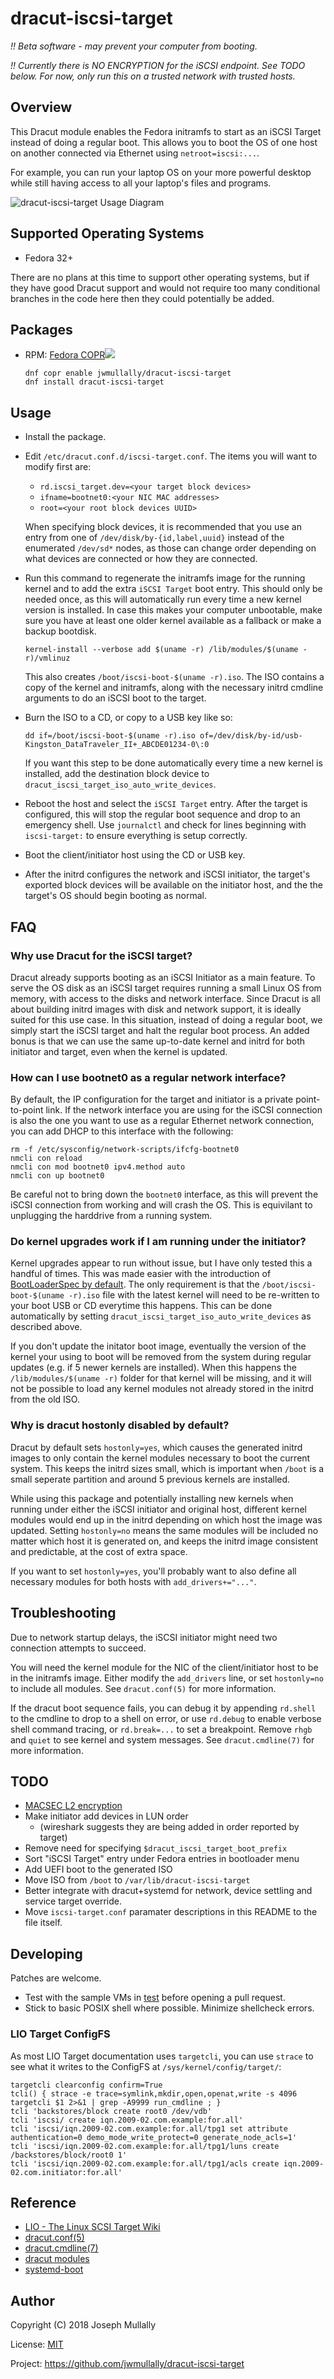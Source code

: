# dracut-iscsi-target

*!! Beta software - may prevent your computer from booting.*

*!! Currently there is NO ENCRYPTION for the iSCSI endpoint. See TODO
below. For now, only run this on a trusted network with trusted hosts.*


## Overview

This Dracut module enables the Fedora initramfs to start as an iSCSI
Target instead of doing a regular boot. This allows you to boot the OS
of one host on another connected via Ethernet using `netroot=iscsi:...`.

For example, you can run your laptop OS on your more powerful desktop
while still having access to all your laptop's files and programs.


![dracut-iscsi-target Usage Diagram](doc/dracut-iscsi-target.png)


## Supported Operating Systems

- Fedora 32+

There are no plans at this time to support other operating systems,
but if they have good Dracut support and would not require too many
conditional branches in the code here then they could potentially be
added.


## Packages

- RPM: <a href="https://copr.fedorainfracloud.org/coprs/jwmullally/dracut-iscsi-target/package/dracut-iscsi-target/">Fedora COPR<img src="https://copr.fedorainfracloud.org/coprs/jwmullally/dracut-iscsi-target/package/dracut-iscsi-target/status_image/last_build.png" /></a>

    ```
    dnf copr enable jwmullally/dracut-iscsi-target
    dnf install dracut-iscsi-target
    ```


## Usage

- Install the package.

- Edit `/etc/dracut.conf.d/iscsi-target.conf`. The items you will want
  to modify first are:

  - `rd.iscsi_target.dev=<your target block devices>`
  - `ifname=bootnet0:<your NIC MAC addresses>`
  - `root=<your root block devices UUID>`

  When specifying block devices, it is recommended that you use an entry
  from one of `/dev/disk/by-{id,label,uuid}` instead of the enumerated
  `/dev/sd*` nodes, as those can change order depending on what devices
  are connected or how they are connected.

- Run this command to regenerate the initramfs image for the running
  kernel and to add the extra `iSCSI Target` boot entry. This should only
  be needed once, as this will automatically run every time a new kernel
  version is installed. In case this makes your computer unbootable,
  make sure you have at least one older kernel available as a fallback
  or make a backup bootdisk.

    ```
    kernel-install --verbose add $(uname -r) /lib/modules/$(uname -r)/vmlinuz
    ```

  This also creates `/boot/iscsi-boot-$(uname -r).iso`. The ISO contains
  a copy of the kernel and initramfs, along with the necessary initrd
  cmdline arguments to do an iSCSI boot to the target.

- Burn the ISO to a CD, or copy to a USB key like so:

    ```
    dd if=/boot/iscsi-boot-$(uname -r).iso of=/dev/disk/by-id/usb-Kingston_DataTraveler_II+_ABCDE01234-0\:0
    ```

  If you want this step to be done automatically every time a new kernel
  is installed, add the destination block device to 
  `dracut_iscsi_target_iso_auto_write_devices`.

- Reboot the host and select the `iSCSI Target` entry. After the target
  is configured, this will stop the regular boot sequence and drop to an
  emergency shell. Use `journalctl` and check for lines beginning with
  `iscsi-target:` to ensure everything is setup correctly.

- Boot the client/initiator host using the CD or USB key.

- After the initrd configures the network and iSCSI initiator, the
  target's exported block devices will be available on the initiator host,
  and the the target's OS should begin booting as normal.


## FAQ

### Why use Dracut for the iSCSI target?

Dracut already supports booting as an iSCSI Initiator as a main
feature. To serve the OS disk as an iSCSI target requires running
a small Linux OS from memory, with access to the disks and network
interface. Since Dracut is all about building initrd images with disk
and network support, it is ideally suited for this use case. In this
situation, instead of doing a regular boot, we simply start the iSCSI
target and halt the regular boot process. An added bonus is that we can
use the same up-to-date kernel and initrd for both initiator and target,
even when the kernel is updated.


### How can I use bootnet0 as a regular network interface?

By default, the IP configuration for the target and initiator is a
private point-to-point link. If the network interface you are using for
the iSCSI connection is also the one you want to use as a regular Ethernet
network connection, you can add DHCP to this interface with the following:

    rm -f /etc/sysconfig/network-scripts/ifcfg-bootnet0
    nmcli con reload
    nmcli con mod bootnet0 ipv4.method auto
    nmcli con up bootnet0

Be careful not to bring down the `bootnet0` interface, as this will
prevent the iSCSI connection from working and will crash the OS. This is
equivilant to unplugging the harddrive from a running system.


### Do kernel upgrades work if I am running under the initiator?

Kernel upgrades appear to run without issue, but I have only tested
this a handful of times. This was made easier with the introduction of
[BootLoaderSpec by default](https://fedoraproject.org/wiki/Changes/BootLoaderSpecByDefault).
The only requirement is that the `/boot/iscsi-boot-$(uname -r).iso`
file with the latest kernel will need to be re-written to your boot USB
or CD everytime this happens. This can be done automatically by setting
`dracut_iscsi_target_iso_auto_write_devices` as described above.

If you don't update the initator boot image, eventually the version
of the kernel your using to boot will be removed from the system during
regular updates (e.g. if 5 newer kernels are installed). When this happens
the `/lib/modules/$(uname -r)` folder for that kernel will be missing,
and it will not be possible to load any kernel modules not already stored
in the initrd from the old ISO.


### Why is dracut hostonly disabled by default?

Dracut by default sets `hostonly=yes`, which causes the generated initrd
images to only contain the kernel modules necessary to boot the current
system. This keeps the initrd sizes small, which is important when `/boot`
is a small seperate partition and around 5 previous kernels are installed.

While using this package and potentially installing new kernels
when running under either the iSCSI initiator and original host,
different kernel modules would end up in the initrd depending on which
host the image was updated. Setting `hostonly=no` means the same modules
will be included no matter which host it is generated on, and keeps the
initrd image consistent and predictable, at the cost of extra space.

If you want to set `hostonly=yes`, you'll probably want to also define all
necessary modules for both hosts with `add_drivers+="..."`.


## Troubleshooting

Due to network startup delays, the iSCSI initiator might need two
connection attempts to succeed.

You will need the kernel module for the NIC of the client/initiator
host to be in the initramfs image. Either modify the `add_drivers`
line, or set `hostonly=no` to include all modules. See `dracut.conf(5)`
for more information.

If the dracut boot sequence fails, you can debug it by appending
`rd.shell` to the cmdline to drop to a shell on error, or use
`rd.debug` to enable verbose shell command tracing, or
`rd.break=...` to set a breakpoint. Remove `rhgb` and `quiet`
to see kernel and system messages. See `dracut.cmdline(7)` for 
more information.


## TODO

- [MACSEC L2 encryption](https://developers.redhat.com/blog/2016/10/14/macsec-a-different-solution-to-encrypt-network-traffic/)
- Make initiator add devices in LUN order
  - (wireshark suggests they are being added in order reported by target)
- Remove need for specifying `$dracut_iscsi_target_boot_prefix`
- Sort "iSCSI Target" entry under Fedora entries in bootloader menu
- Add UEFI boot to the generated ISO
- Move ISO from `/boot` to `/var/lib/dracut-iscsi-target`
- Better integrate with dracut+systemd for network, device settling and 
  service target override.
- Move `iscsi-target.conf` paramater descriptions in this README to the
  file itself.


## Developing

Patches are welcome.

- Test with the sample VMs in [test](./test) before opening a pull 
  request.
- Stick to basic POSIX shell where possible. Minimize shellcheck errors.


### LIO Target ConfigFS

As most LIO Target documentation uses `targetcli`, you can use `strace`
to see what it writes to the ConfigFS at `/sys/kernel/config/target/`:

    targetcli clearconfig confirm=True
    tcli() { strace -e trace=symlink,mkdir,open,openat,write -s 4096 targetcli $1 2>&1 | grep -A9999 run_cmdline ; }
    tcli 'backstores/block create root0 /dev/vdb'
    tcli 'iscsi/ create iqn.2009-02.com.example:for.all'
    tcli 'iscsi/iqn.2009-02.com.example:for.all/tpg1 set attribute authentication=0 demo_mode_write_protect=0 generate_node_acls=1'
    tcli 'iscsi/iqn.2009-02.com.example:for.all/tpg1/luns create /backstores/block/root0 1'
    tcli 'iscsi/iqn.2009-02.com.example:for.all/tpg1/acls create iqn.2009-02.com.initiator:for.all'


## Reference

- [LIO - The Linux SCSI Target Wiki](http://linux-iscsi.org/wiki/ISCSI)
- [dracut.conf(5)](http://man7.org/linux/man-pages/man5/dracut.conf.5.html)
- [dracut.cmdline(7)](http://man7.org/linux/man-pages/man7/dracut.cmdline.7.html)
- [dracut modules](https://github.com/dracutdevs/dracut/blob/master/README.modules)
- [systemd-boot](https://www.freedesktop.org/wiki/Software/systemd/systemd-boot/)


## Author

Copyright (C) 2018 Joseph Mullally

License: [MIT](./LICENCE.txt)

Project: <https://github.com/jwmullally/dracut-iscsi-target>
